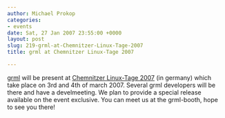 ```yaml
---
author: Michael Prokop
categories:
- events
date: Sat, 27 Jan 2007 23:55:00 +0000
layout: post
slug: 219-grml-at-Chemnitzer-Linux-Tage-2007
title: grml at Chemnitzer Linux-Tage 2007

---
```

[grml](http://grml.org/) will be present at [Chemnitzer Linux\-Tage 2007](http://chemnitzer.linux-tage.de/2007/info/) (in germany) which take place on 3rd and 4th of march 2007\. Several grml developers will be there and have a develmeeting. We plan to provide a special release available on the event exclusive. You can meet us at the grml\-booth, hope to see you there!
